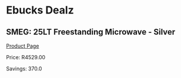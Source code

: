 
# Ebucks Dealz
## SMEG: 25LT Freestanding Microwave - Silver
[Product Page](https://www.ebucks.com/web/shop/productSelected.do?prodId=608149345&catId=704989856)

Price: R4529.00

Savings: 370.0


	